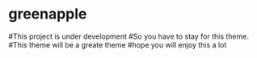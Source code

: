 # greenapple
#This project is under development
#So you have to stay for this theme.
#This theme will be a greate theme
#hope you will enjoy this a lot

